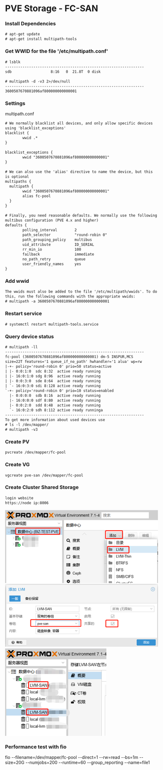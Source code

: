# PVE Storage - FC-SAN

### Install Dependencies
```
# apt-get update
# apt-get install multipath-tools
```
### Get WWID for the file '/etc/multipath.conf'
```
# lsblk
----------------------------------------------------------------
sdb                  8:16   0  21.8T  0 disk

# multipath -d -v3 2>/dev/null
----------------------------------------------------------------
3600507670881096af800000000000001
```

### Settings
multipath.conf
```
# We normally blacklist all devices, and only allow specific devices using 'blacklist_exceptions'
blacklist {
        wwid .*
}

blacklist_exceptions {
        wwid "3600507670881096af800000000000001"
}

# We can also use the 'alias' directive to name the device, but this is optional
multipaths {
  multipath {
        wwid "3600507670881096af800000000000001"
        alias fc-pool
  }
}

# Finally, you need reasonable defaults. We normally use the following multibus configuration (PVE 4.x and higher)
defaults {
        polling_interval        2
        path_selector           "round-robin 0"
        path_grouping_policy    multibus
        uid_attribute           ID_SERIAL
        rr_min_io               100
        failback                immediate
        no_path_retry           queue
        user_friendly_names     yes
}
```

### Add wwid
```
The wwids must also be added to the file '/etc/multipath/wwids'. To do this, run the following commands with the appropriate wwids:
# multipath -a 3600507670881096af800000000000001
```

### Restart service
```
# systemctl restart multipath-tools.service
```

### Query device status
```
# multipath -ll
----------------------------------------------------------------
fc-pool (3600507670881096af800000000000001) dm-5 INSPUR,MCS
size=22T features='1 queue_if_no_path' hwhandler='1 alua' wp=rw
|-+- policy='round-robin 0' prio=50 status=active
| |- 0:0:1:0  sdc 8:32  active ready running
| |- 16:0:1:0 sdg 8:96  active ready running
| |- 0:0:3:0  sde 8:64  active ready running
| `- 16:0:3:0 sdi 8:128 active ready running
`-+- policy='round-robin 0' prio=10 status=enabled
  |- 0:0:0:0  sdb 8:16  active ready running
  |- 16:0:0:0 sdf 8:80  active ready running
  |- 0:0:2:0  sdd 8:48  active ready running
  `- 16:0:2:0 sdh 8:112 active ready runninga
----------------------------------------------------------------
To get more information about used devices use
# ls -l /dev/mapper/
# multipath -v3
```

### Create PV
```
pvcreate /dev/mapper/fc-pool
```

### Create VG
```
vgcreate pve-san /dev/mapper/fc-pool
```
### Create Cluster Shared Storage
```
login website 
https://node ip:8006
```
![](login.png)
![](addlvm.png)
![](result.png)

### Performance test with fio
fio --filename=/dev/mapper/fc-pool --direct=1 --rw=read --bs=1m --size=20G --numjobs=200 --runtime=60 --group_reporting --name=file1